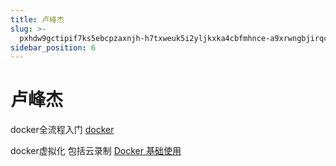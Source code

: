 ```yaml
---
title: 卢峰杰
slug: >-
  pxhdw9gctipif7ks5ebcpzaxnjh-h7txweuk5i2yljkxka4cbfmhnce-a9xrwngbjirqcskgmxcczsjonie-a9xrwn
sidebar_position: 6
---
```



# 卢峰杰

docker全流程入门 [docker](wikcnJgkm5fjIEHecmzlEGtqdxe) 

docker虚拟化 包括云录制 [Docker 基础使用](wikcnJHyKd4NSM241mcUgXZaFRe) 

